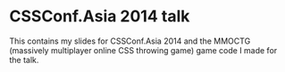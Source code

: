 CSSConf.Asia 2014 talk
===

This contains my slides for CSSConf.Asia 2014 and the MMOCTG (massively multiplayer online CSS throwing game) game code I made for the talk.